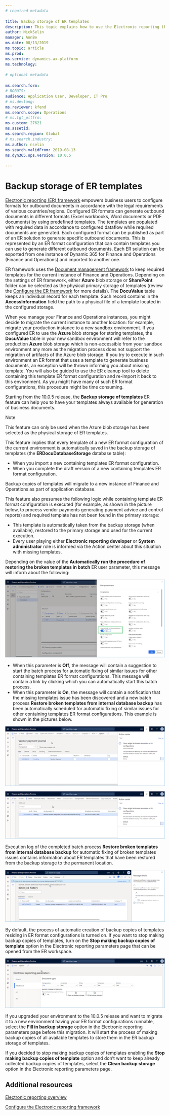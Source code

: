 ```yaml
---
# required metadata

title: Backup storage of ER templates
description: This topic explains how to use the Electronic reporting (ER) backup storage for recovery of templates.
author: NickSelin
manager: AnnBe
ms.date: 08/13/2019
ms.topic: article
ms.prod: 
ms.service: dynamics-ax-platform
ms.technology: 

# optional metadata

ms.search.form: 
# ROBOTS: 
audience: Application User, Developer, IT Pro
# ms.devlang: 
ms.reviewer: kfend
ms.search.scope: Operations
# ms.tgt_pltfrm: 
ms.custom: 27621
ms.assetid:
ms.search.region: Global
# ms.search.industry: 
ms.author: nselin
ms.search.validFrom: 2019-08-13
ms.dyn365.ops.version: 10.0.5

---
```


# Backup storage of ER templates

[Electronic reporting (ER) framework](general-electronic-reporting.md) empowers business users to configure formats for outbound documents in accordance with the legal requirements of various countries/regions. Configured ER formats can generate outbound documents in different formats (Excel workbooks, Word documents or PDF documents) by using predefined templates. The templates are populated with required data in accordance to configured dataflow while required documents are generated. Each configured format can be published as part of an ER solution to generate specific outbound documents. This is represented by an ER format configuration that can contain templates you can use to generate different outbound documents. Each ER solution can be exported from one instance of Dynamic 365 for Finance and Operations (Finance and Operations) and imported to another one.

ER framework uses the [Document management framework](https://docs.microsoft.com/en-us/dynamics365/unified-operations/fin-and-ops/organization-administration/configure-document-management) to keep required templates for the current instance of Finance and Operations. Depending on the settings of ER framework, either **Azure** blob storage or **SharePoint** folder can be selected as the physical primary storage of templates (review the [Configure the ER framework](electronic-reporting-er-configure-parameters.md) for more details). The **DocuValue** table keeps an individual record for each template. Such record contains in the **AccessInformation** field the path to a physical file of a template located in the configured storage.

When you manage your Finance and Operations instances, you might decide to migrate the current instance to another location: for example, migrate your production instance to a new sandbox environment. If you configured ER to use the **Azure** blob storage for storing templates, the **DocuValue** table in your new sandbox environment will refer to the production **Azure** blob storage which is non-accessible from your sandbox environment any more as the migration process does not support the migration of artifacts of the Azure blob storage. If you try to execute in such environment an ER format that uses a template to generate business documents, an exception will be thrown informing you about missing template. You will also be guided to use the ER cleanup tool to delete containing this template ER format configuration and re-import it back to this environment. As you might have many of such ER format configurations, this procedure might be time consuming.

Starting from the 10.0.5 release, the **Backup storage of templates** ER feature can help you to have your templates always available for generation of business documents.

> [!NOTE]
> This feature can only be used when the Azure blob storage has been selected as the physical storage of ER templates.

This feature implies that every template of a new ER format configuration of the current environment is automatically saved in the backup storage of templates (the **ERDocuDatabaseStorage** database table):

- When you import a new containing templates ER format configuration.
- When you complete the draft version of a new containing templates ER format configuration.

Backup copies of templates will migrate to a new instance of Finance and Operations as part of application database.

This feature also presumes the following logic while containing template ER format configuration is executed (for example, as shown in the picture below, to process vendor payments generating payment advice and control reports) and required template has not been found in the primary storage:

- This template is automatically taken from the backup storage (when available), restored to the primary storage and used for the current execution.
- Every user playing either **Electronic reporting developer** or **System administrator** role is informed via the Action center about this situation with missing templates.

Depending on the value of the **Automatically run the procedure of restoring the broken templates in batch** ER user parameter, this message will inform about the following:

![Setup of ER user parameters](./media/GER-BackupTemplates-1.png)

- When this parameter is **Off**, the message will contain a suggestion to start the batch process for automatic fixing of similar issues for other containing templates ER format configurations. This message will contain a link by clicking which you can automatically start this batch process. 
- When this parameter is **On**, the message will contain a notification that the missing templates issue has been discovered and a new batch process **Restore broken templates from internal database backup** has been automatically scheduled for automatic fixing of similar issues for other containing templates ER format configurations. This example is shown in the pictures below.

![Vendor payment journal page](./media/GER-BackupTemplates-2.png)

![Batch jobs page](./media/GER-BackupTemplates-3.png)

Execution log of the completed batch process **Restore broken templates from internal database backup** for automatic fixing of broken templates issues contains information about ER templates that have been restored from the backup storage to the permanent location.

![Batch job history page](./media/GER-BackupTemplates-4.png)

By default, the process of automatic creation of backup copies of templates residing in ER format configurations is turned on. If you want to stop making backup copies of templates, turn on the **Stop making backup copies of template** option in the Electronic reporting parameters page that can be opened from the ER workspace.

![Electronic reporting parameters page](./media/GER-BackupTemplates-5.png)

If you upgraded your environment to the 10.0.5 release and want to migrate it to a new environment having your ER format configurations runnable, select the **Fill in backup storage** option in the Electronic reporting parameters page before this migration. It will start the process of making backup copies of all available templates to store them in the ER backup storage of templates.

If you decided to stop making backup copies of templates enabling the **Stop making backup copies of template** option and don’t want to keep already collected backup copies of templates, select the **Clean backup storage** option in the Electronic reporting parameters page.

## Additional resources

[Electronic reporting overview](general-electronic-reporting.md)

[Configure the Electronic reporting framework](electronic-reporting-er-configure-parameters.md)
